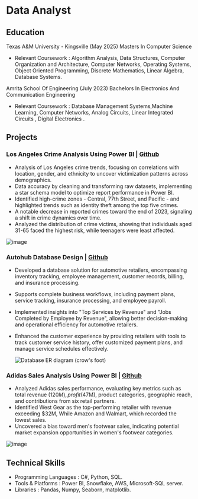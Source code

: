# Data Analyst

## Education
Texas A&M University - Kingsville (May 2025)
Masters In Computer Science
  - Relevant Coursework : Algorithm Analysis, Data Structures, Computer Organization and Architecture, Computer
    Networks, Operating Systems, Object Oriented Programming, Discrete Mathematics, Linear Algebra, Database Systems.

Amrita School Of Engineering (July 2023)
Bachelors In Electronics And Communication Engineering
  - Relevant Coursework :  Database Management Systems,Machine Learning, Computer Networks, Analog Circuits, Linear Integrated Circuits
, Digital Electronics .

## Projects
### Los Angeles Crime Analysis Using Power BI | [Github](https://github.com/BhanuPrakash000/Los-Angeles-Crime-Analysis-In-Power-BI)
- Analysis of Los Angeles crime trends, focusing on correlations with location, gender, and ethnicity to uncover victimization patterns
  across demographics.
- Data accuracy by cleaning and transforming raw datasets, implementing a star schema model to optimize report performance in Power BI.
- Identified high-crime zones - Central, 77th Street, and Pacific - and highlighted trends such as identity theft among the top five crimes.
- A notable decrease in reported crimes toward the end of 2023, signaling a shift in crime dynamics over time.
- Analyzed the distribution of crime victims, showing that individuals aged 31-65 faced the highest risk, while teenagers were least affected.
  
![image](https://github.com/user-attachments/assets/14a8c58e-0d67-4d45-9065-9659e325dc4a)


### Autohub Database Design | [Github](https://github.com/BhanuPrakash000/Autohub-database)
- Developed a database solution for automotive retailers, encompassing inventory tracking, employee management, customer records, billing, and insurance processing.
- Supports complete business workflows, including payment plans, service tracking, insurance processing, and employee payroll.
- Implemented insights into "Top Services by Revenue" and "Jobs Completed by Employee by Revenue", allowing better decision-making and operational efficiency for automotive retailers.
- Enhanced the customer experience by providing retailers with tools to track customer service history, offer customized payment plans, and manage service schedules effectively.

  ![Database ER diagram (crow's foot)](https://github.com/user-attachments/assets/44a83bc5-7c28-450f-beca-07e5ac660d4e)

### Adidas Sales Analysis Using Power BI | [Github](https://github.com/BhanuPrakash000/Adidas-Sales-Analysis)
- Analyzed Adidas sales performance, evaluating key metrics such as total revenue ($120M), profit ($47M), product categories, geographic reach, and contributions from six retail partners.
- Identified West Gear as the top-performing retailer with revenue exceeding $32M, While Amazon and Walmart, which recorded the lowest sales.
- Uncovered a bias toward men's footwear sales, indicating potential market expansion opportunities in women's footwear categories.

![image](https://github.com/user-attachments/assets/93daeab1-5360-4765-aade-1f022d491ae0)

## Technical Skills
- Programming Languages : C#, Python, SQL.
- Tools & Platforms : Power BI, Snowflake, AWS, Microsoft-SQL server.
- Libraries : Pandas, Numpy, Seaborn, matplotlib.
